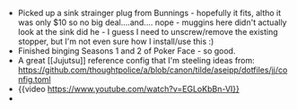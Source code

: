 - Picked up a sink strainger plug from Bunnings - hopefully it fits, altho it was only $10 so no big deal....and.... nope - muggins here didn't actually look at the sink did he - I guess I need to unscrew/remove the existing stopper, but I'm not even sure how I install/use this :)
- Finished binging Seasons 1 and 2 of Poker Face - so good.
- A great [[Jujutsu]] reference config that I'm steeling ideas from: https://github.com/thoughtpolice/a/blob/canon/tilde/aseipp/dotfiles/jj/config.toml
- {{video https://www.youtube.com/watch?v=EGLoKbBn-VI}}
-